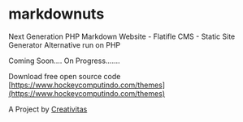 # markdownuts
Next Generation PHP Markdown Website - Flatifle CMS - Static Site Generator Alternative run on PHP

Coming Soon.... On Progress.......

Download free open source code [https://www.hockeycomputindo.com/themes](https://www.hockeycomputindo.com/themes)

A Project by [Creativitas](https://creativitas.dev/)
